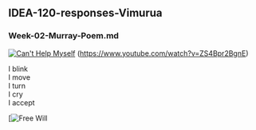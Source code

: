 ## IDEA-120-responses-Vimurua
### Week-02-Murray-Poem.md

 [![Can't Help Myself](https://www.guggenheim.org/wp-content/uploads/2016/01/2016.40_ph_web_2.jpg)]([[https://github.com/Vimurua/IDEA-120-responses-Vimurua/assets/156378408/76463899-cccd-440c-b7d0-36de394c47bd)
(https://www.youtube.com/watch?v=ZS4Bpr2BgnE)
  
I blink  
I move   
I turn   
I cry   
I accept
 
[![Free Will](https://www.google.com/url?sa=i&url=https%3A%2F%2Fkalampedia.org%2F2022%2F01%2F20%2Fsam-harris-on-free-will%2F&psig=AOvVaw0BxRKv-PLo_Y-52YeoakJ1&ust=1706074255837000&source=images&cd=vfe&opi=89978449&ved=0CBMQjRxqFwoTCPDsrInk8oMDFQAAAAAdAAAAABAD!)
